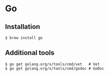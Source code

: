 # Go

## Installation

```ShellSession
$ brew install go
```

## Additional tools

```ShellSession
$ go get golang.org/x/tools/cmd/vet   # Vet
$ go get golang.org/x/tools/cmd/godoc # GoDoc
```

